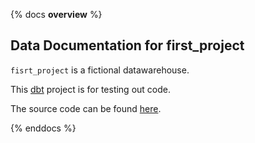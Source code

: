 {% docs __overview__ %}

## Data Documentation for first_project

`fisrt_project` is a fictional datawarehouse.

This [dbt](https://www.getdbt.com/) project is for testing out code.

The source code can be found [here](https://github.com/clrcrl/jaffle_shop).

{% enddocs %}
